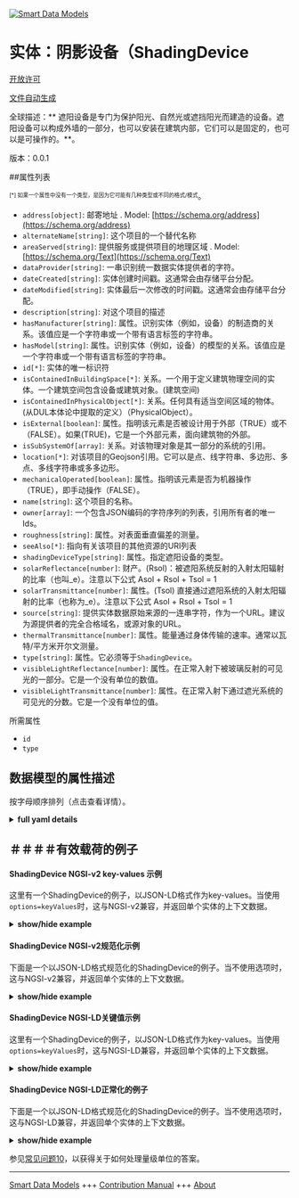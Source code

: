 <!-- 10-Header -->  
[![Smart Data Models](https://smartdatamodels.org/wp-content/uploads/2022/01/SmartDataModels_logo.png "Logo")](https://smartdatamodels.org)  
实体：阴影设备（ShadingDevice  
=====================<!-- /10-Header -->  
<!-- 15-License -->  
[开放许可](https://github.com/smart-data-models//dataModel.S4BLDG/blob/master/ShadingDevice/LICENSE.md)  
[文件自动生成](https://docs.google.com/presentation/d/e/2PACX-1vTs-Ng5dIAwkg91oTTUdt8ua7woBXhPnwavZ0FxgR8BsAI_Ek3C5q97Nd94HS8KhP-r_quD4H0fgyt3/pub?start=false&loop=false&delayms=3000#slide=id.gb715ace035_0_60)  
<!-- /15-License -->  
<!-- 20-Description -->  
全球描述：** 遮阳设备是专门为保护阳光、自然光或遮挡阳光而建造的设备。遮阳设备可以构成外墙的一部分，也可以安装在建筑内部，它们可以是固定的，也可以是可操作的。**。  
版本：0.0.1  
<!-- /20-Description -->  
<!-- 30-PropertiesList -->  

##属性列表  

<sup><sub>[*] 如果一个属性中没有一个类型，是因为它可能有几种类型或不同的格式/模式</sub></sup>。  
- `address[object]`: 邮寄地址  . Model: [https://schema.org/address](https://schema.org/address)- `alternateName[string]`: 这个项目的一个替代名称  - `areaServed[string]`: 提供服务或提供项目的地理区域  . Model: [https://schema.org/Text](https://schema.org/Text)- `dataProvider[string]`: 一串识别统一数据实体提供者的字符。  - `dateCreated[string]`: 实体创建时间戳。这通常会由存储平台分配。  - `dateModified[string]`: 实体最后一次修改的时间戳。这通常会由存储平台分配。  - `description[string]`: 对这个项目的描述  - `hasManufacturer[string]`: 属性。识别实体（例如，设备）的制造商的关系。该值应是一个字符串或一个带有语言标签的字符串。  - `hasModel[string]`: 属性。识别实体（例如，设备）的模型的关系。该值应是一个字符串或一个带有语言标签的字符串。  - `id[*]`: 实体的唯一标识符  - `isContainedInBuildingSpace[*]`: 关系。一个用于定义建筑物理空间的实体。一个建筑空间包含设备或建筑对象。(建筑空间)  - `isContainedInPhysicalObject[*]`: 关系。任何具有适当空间区域的物体。  (从DUL本体论中提取的定义）（PhysicalObject）。  - `isExternal[boolean]`: 属性。指明该元素是否被设计用于外部（TRUE）或不（FALSE）。如果(TRUE)，它是一个外部元素，面向建筑物的外部。  - `isSubSystemOf[array]`: 关系。对该物理对象是其一部分的系统的引用。  - `location[*]`: 对该项目的Geojson引用。它可以是点、线字符串、多边形、多点、多线字符串或多多边形。  - `mechanicalOperated[boolean]`: 属性。指明该元素是否为机器操作（TRUE），即手动操作（FALSE）。  - `name[string]`: 这个项目的名称。  - `owner[array]`: 一个包含JSON编码的字符序列的列表，引用所有者的唯一Ids。  - `roughness[string]`: 属性。对表面垂直偏差的测量。  - `seeAlso[*]`: 指向有关该项目的其他资源的URI列表  - `shadingDeviceType[string]`: 属性。指定遮阳设备的类型。  - `solarReflectance[number]`: 财产。(Rsol)：被遮阳系统反射的入射太阳辐射的比率（也叫_e）。注意以下公式 Asol + Rsol + Tsol = 1  - `solarTransmittance[number]`: 属性。(Tsol) 直接通过遮阳系统的入射太阳辐射的比率（也称为_e）。注意以下公式 Asol + Rsol + Tsol = 1  - `source[string]`: 提供实体数据原始来源的一连串字符，作为一个URL。建议为源提供者的完全合格域名，或源对象的URL。  - `thermalTransmittance[number]`: 属性。能量通过身体传输的速率。通常以瓦特/平方米开尔文测量。  - `type[string]`: 属性。它必须等于`ShadingDevice`。  - `visibleLightReflectance[number]`: 属性。在正常入射下被玻璃反射的可见光的一部分。它是一个没有单位的数值。  - `visibleLightTransmittance[number]`: 属性。在正常入射下通过遮光系统的可见光的分数。它是一个没有单位的值。  <!-- /30-PropertiesList -->  
<!-- 35-RequiredProperties -->  
所需属性  
- `id`  - `type`  <!-- /35-RequiredProperties -->  
<!-- 40-RequiredProperties -->  
<!-- /40-RequiredProperties -->  
<!-- 50-DataModelHeader -->  
## 数据模型的属性描述  
按字母顺序排列（点击查看详情）。  
<!-- /50-DataModelHeader -->  
<!-- 60-ModelYaml -->  
<details><summary><strong>full yaml details</strong></summary>    
```yaml  
ShadingDevice:    
  description: 'Shading devices are purpose built devices to protect from the sunlight, from natural light, or screening them from view. Shading devices can form part of the facade or can be mounted inside the building, they can be fixed or operable.'    
  properties:    
    address:    
      description: The mailing address    
      properties:    
        addressCountry:    
          description: 'Property. The country. For example, Spain. Model:''https://schema.org/addressCountry'''    
          type: string    
        addressLocality:    
          description: 'Property. The locality in which the street address is, and which is in the region. Model:''https://schema.org/addressLocality'''    
          type: string    
        addressRegion:    
          description: 'Property. The region in which the locality is, and which is in the country. Model:''https://schema.org/addressRegion'''    
          type: string    
        district:    
          description: 'A district is a type of administrative division that, in some countries, is managed by the local government.'    
          type: string    
        postOfficeBoxNumber:    
          description: 'Property. The post office box number for PO box addresses. For example, 03578. Model:''https://schema.org/postOfficeBoxNumber'''    
          type: string    
        postalCode:    
          description: 'Property. The postal code. For example, 24004. Model:''https://schema.org/https://schema.org/postalCode'''    
          type: string    
        streetAddress:    
          description: 'Property. The street address. Model:''https://schema.org/streetAddress'''    
          type: string    
        streetNr:    
          description: Number identifying a specific property on a public street.    
          type: string    
      type: object    
      x-ngsi:    
        model: https://schema.org/address    
        type: Property    
    alternateName:    
      description: An alternative name for this item    
      type: string    
      x-ngsi:    
        type: Property    
    areaServed:    
      description: The geographic area where a service or offered item is provided    
      type: string    
      x-ngsi:    
        model: https://schema.org/Text    
        type: Property    
    dataProvider:    
      description: A sequence of characters identifying the provider of the harmonised data entity.    
      type: string    
      x-ngsi:    
        type: Property    
    dateCreated:    
      description: Entity creation timestamp. This will usually be allocated by the storage platform.    
      format: date-time    
      type: string    
      x-ngsi:    
        type: Property    
    dateModified:    
      description: Timestamp of the last modification of the entity. This will usually be allocated by the storage platform.    
      format: date-time    
      type: string    
      x-ngsi:    
        type: Property    
    description:    
      description: A description of this item    
      type: string    
      x-ngsi:    
        type: Property    
    hasManufacturer:    
      description: 'Property. A relationship identifying the manufacturer of an entity (e.g., device). The value is expected to be a string or a string with language tag.'    
      type: string    
      x-ngsi:    
        type: Property    
    hasModel:    
      description: 'Property. A relationship identifying the model of an entity (e.g., device). The value is expected to be a string or a string with language tag.'    
      type: string    
      x-ngsi:    
        type: Property    
    id:    
      anyOf: &shadingdevice_-_properties_-_iscontainedinbuildingspace_-_anyof    
        - description: Property. Identifier format of any NGSI entity    
          maxLength: 256    
          minLength: 1    
          pattern: ^[\w\-\.\{\}\$\+\*\[\]`|~^@!,:\\]+$    
          type: string    
        - description: Property. Identifier format of any NGSI entity    
          format: uri    
          type: string    
      description: Unique identifier of the entity    
      x-ngsi:    
        type: Property    
    isContainedInBuildingSpace:    
      anyOf: *shadingdevice_-_properties_-_iscontainedinbuildingspace_-_anyof    
      description: Relationship. An entity used to define the physical spaces of the building. A building space contains devices or building objects. (BuildingSpace)    
      x-ngsi:    
        type: Property    
    isContainedInPhysicalObject:    
      anyOf: *shadingdevice_-_properties_-_iscontainedinbuildingspace_-_anyof    
      description: Relationship. Any Object that has a proper space region.  (Definition extracted from DUL ontology) (PhysicalObject)    
      x-ngsi:    
        type: Property    
    isExternal:    
      description: Property. Indication whether the element is designed for use in the exterior (TRUE) or not (FALSE). If (TRUE) it is an external element and faces the outside of the building.    
      type: boolean    
      x-ngsi:    
        type: Property    
    isSubSystemOf:    
      description: Relationship. A reference to a system(s) that this Physical Object is part of.    
      items:    
        anyOf: *shadingdevice_-_properties_-_iscontainedinbuildingspace_-_anyof    
        description: Property. Unique identifier of the entity    
      type: array    
      x-ngsi:    
        type: Relationship    
    location:    
      description: 'Geojson reference to the item. It can be Point, LineString, Polygon, MultiPoint, MultiLineString or MultiPolygon'    
      oneOf:    
        - description: GeoProperty. Geojson reference to the item. Point    
          properties:    
            bbox:    
              items:    
                type: number    
              minItems: 4    
              type: array    
            coordinates:    
              items:    
                type: number    
              minItems: 2    
              type: array    
            type:    
              enum:    
                - Point    
              type: string    
          required:    
            - type    
            - coordinates    
          title: GeoJSON Point    
          type: object    
        - description: GeoProperty. Geojson reference to the item. LineString    
          properties:    
            bbox:    
              items:    
                type: number    
              minItems: 4    
              type: array    
            coordinates:    
              items:    
                items:    
                  type: number    
                minItems: 2    
                type: array    
              minItems: 2    
              type: array    
            type:    
              enum:    
                - LineString    
              type: string    
          required:    
            - type    
            - coordinates    
          title: GeoJSON LineString    
          type: object    
        - description: GeoProperty. Geojson reference to the item. Polygon    
          properties:    
            bbox:    
              items:    
                type: number    
              minItems: 4    
              type: array    
            coordinates:    
              items:    
                items:    
                  items:    
                    type: number    
                  minItems: 2    
                  type: array    
                minItems: 4    
                type: array    
              type: array    
            type:    
              enum:    
                - Polygon    
              type: string    
          required:    
            - type    
            - coordinates    
          title: GeoJSON Polygon    
          type: object    
        - description: GeoProperty. Geojson reference to the item. MultiPoint    
          properties:    
            bbox:    
              items:    
                type: number    
              minItems: 4    
              type: array    
            coordinates:    
              items:    
                items:    
                  type: number    
                minItems: 2    
                type: array    
              type: array    
            type:    
              enum:    
                - MultiPoint    
              type: string    
          required:    
            - type    
            - coordinates    
          title: GeoJSON MultiPoint    
          type: object    
        - description: GeoProperty. Geojson reference to the item. MultiLineString    
          properties:    
            bbox:    
              items:    
                type: number    
              minItems: 4    
              type: array    
            coordinates:    
              items:    
                items:    
                  items:    
                    type: number    
                  minItems: 2    
                  type: array    
                minItems: 2    
                type: array    
              type: array    
            type:    
              enum:    
                - MultiLineString    
              type: string    
          required:    
            - type    
            - coordinates    
          title: GeoJSON MultiLineString    
          type: object    
        - description: GeoProperty. Geojson reference to the item. MultiLineString    
          properties:    
            bbox:    
              items:    
                type: number    
              minItems: 4    
              type: array    
            coordinates:    
              items:    
                items:    
                  items:    
                    items:    
                      type: number    
                    minItems: 2    
                    type: array    
                  minItems: 4    
                  type: array    
                type: array    
              type: array    
            type:    
              enum:    
                - MultiPolygon    
              type: string    
          required:    
            - type    
            - coordinates    
          title: GeoJSON MultiPolygon    
          type: object    
      x-ngsi:    
        type: GeoProperty    
    mechanicalOperated:    
      description: 'Property. Indication whether the element is operated machanically (TRUE) or not, i.e. manually (FALSE).'    
      type: boolean    
      x-ngsi:    
        type: Property    
    name:    
      description: The name of this item.    
      type: string    
      x-ngsi:    
        type: Property    
    owner:    
      description: A List containing a JSON encoded sequence of characters referencing the unique Ids of the owner(s)    
      items:    
        anyOf: *shadingdevice_-_properties_-_iscontainedinbuildingspace_-_anyof    
        description: Property. Unique identifier of the entity    
      type: array    
      x-ngsi:    
        type: Property    
    roughness:    
      description: Property. A measure of the vertical deviations of the surface.    
      type: string    
      x-ngsi:    
        type: Property    
    seeAlso:    
      description: list of uri pointing to additional resources about the item    
      oneOf:    
        - items:    
            format: uri    
            type: string    
          minItems: 1    
          type: array    
        - format: uri    
          type: string    
      x-ngsi:    
        type: Property    
    shadingDeviceType:    
      description: Property. Specifies the type of shading device.    
      type: string    
      x-ngsi:    
        type: Property    
    solarReflectance:    
      description: 'Property. (Rsol): The ratio of incident solar radiation that is reflected by a shading system (also named _e). Note the following equation Asol + Rsol + Tsol = 1'    
      type: number    
      x-ngsi:    
        type: Property    
    solarTransmittance:    
      description: Property. (Tsol) The ratio of incident solar radiation that directly passes through a shading system (also named _e). Note the following equation Asol + Rsol + Tsol = 1    
      type: number    
      x-ngsi:    
        type: Property    
    source:    
      description: 'A sequence of characters giving the original source of the entity data as a URL. Recommended to be the fully qualified domain name of the source provider, or the URL to the source object.'    
      type: string    
      x-ngsi:    
        type: Property    
    thermalTransmittance:    
      description: Property. Rate at which energy is transmitted through a body. Usually measured in Watts/m2 Kelvin.    
      type: number    
      x-ngsi:    
        type: Property    
    type:    
      description: Property. It must be equal to `ShadingDevice`.    
      enum:    
        - ShadingDevice    
      type: string    
      x-ngsi:    
        type: Property    
    visibleLightReflectance:    
      description: Property. Fraction of the visible light that is reflected by the glazing at normal incidence. It is a value without unit.    
      type: number    
      x-ngsi:    
        type: Property    
    visibleLightTransmittance:    
      description: Property. Fraction of the visible light that passes the shading system at normal incidence. It is a value without unit.    
      type: number    
      x-ngsi:    
        type: Property    
  required:    
    - id    
    - type    
  type: object    
  x-derived-from: "https://saref.etsi.org/saref4bldg/v1.1.2/#s4bldg:ShadingDevice"    
  x-disclaimer: 'Redistribution and use in source and binary forms, with or without modification, are permitted  provided that the license conditions are met. Copyleft (c) 2022 Contributors to Smart Data Models Program'    
  x-license-url: https://github.com/smart-data-models/dataModel.S4BLDG/blob/master/ShadingDevice/LICENSE.md    
  x-model-schema: https://smart-data-models.github.com/dataModel.SAREF4BLDG/ShadingDevice/schema.json    
  x-model-tags: SAREF ShadingDevice    
  x-version: 0.0.1    
```  
</details>    
<!-- /60-ModelYaml -->  
<!-- 70-MiddleNotes -->  
<!-- /70-MiddleNotes -->  
<!-- 80-Examples -->  
## ＃＃＃＃有效载荷的例子  
#### ShadingDevice NGSI-v2 key-values 示例  
这里有一个ShadingDevice的例子，以JSON-LD格式作为key-values。当使用`options=keyValues`时，这与NGSI-v2兼容，并返回单个实体的上下文数据。  
<details><summary><strong>show/hide example</strong></summary>    
```json  
{  
    "id": "urn:ngsi-ld:ShadingDevice:03281d48-cb47-4061-9208-b2a380b3d7cd",  
    "type": "ShadingDevice",  
    "isExternal": false,  
    "mechanicalOperated": true,  
    "roughness": "Executive",  
    "shadingDeviceType": "client-driven",  
    "solarReflectance": 0.7901767410172098,  
    "solarTransmittance": 0.5537106205704284,  
    "thermalTransmittance": 0.9786915841160174,  
    "visibleLightReflectance": 0.7194478774053882,  
    "visibleLightTransmittance": 0.8973320246848571,  
    "isContainedInBuildingSpace": "urn:ngsi-ld:BuildingSpace:3f4442cb-0f79-4dad-81ba-69879612f561",  
    "isContainedInPhysicalObject": "urn:ngsi-ld:PhysicalObject:de04c9b6-2d78-491f-987a-085ea71f747b",  
    "isSubSystemOf": [  
        "urn:ngsi-ld:System:fd063381-99e7-4b7d-8936-cd66932ba1e7",  
        "urn:ngsi-ld:System:5bfac8cc-a08e-4bc8-a9e8-474e8db84d73",  
        "urn:ngsi-ld:System:a4eef133-5e5d-4051-8b37-bf89e468f019"  
    ],  
    "hasManufacturer": "ShadingDevice Company Inc.",  
    "hasModel": "ShadingDevice 0.1.2",  
    "dateCreated": "2023-01-26T07:18:28Z",  
    "dateModified": "2023-01-26T08:58:08Z",  
    "source": "Import",  
    "name": "ShadingDevice",  
    "alternateName": "ShadingDevice type 2",  
    "description": "ShadingDevice of limited ShadingDevice types",  
    "dataProvider": "IFC file"  
}  
```  
</details>  
#### ShadingDevice NGSI-v2规范化示例  
下面是一个以JSON-LD格式规范化的ShadingDevice的例子。当不使用选项时，这与NGSI-v2兼容，并返回单个实体的上下文数据。  
<details><summary><strong>show/hide example</strong></summary>    
```json  
{  
  "id": "urn:ngsi-ld:ShadingDevice:b3c3bd8f-6f5a-400a-b43c-99c32bf7d036",  
  "type": "ShadingDevice",  
  "isExternal": {  
    "type": "Boolean",  
    "value": true  
  },  
  "mechanicalOperated": {  
    "type": "Boolean",  
    "value": false  
  },  
  "roughness": {  
    "type": "Text",  
    "value": "Home Loan Account"  
  },  
  "shadingDeviceType": {  
    "type": "Text",  
    "value": "program"  
  },  
  "solarReflectance": {  
    "type": "Measurement",  
    "value": 0.23462582512353236  
  },  
  "solarTransmittance": {  
    "type": "Measurement",  
    "value": 0.569468324137257  
  },  
  "thermalTransmittance": {  
    "type": "Measurement",  
    "value": 0.315308180363743  
  },  
  "visibleLightReflectance": {  
    "type": "Measurement",  
    "value": 0.6167477347282538  
  },  
  "visibleLightTransmittance": {  
    "type": "Measurement",  
    "value": 0.27849116636487137  
  },  
  "isContainedInBuildingSpace": {  
    "type": "Relationship",  
    "value": "urn:ngsi-ld:BuildingSpace:6d6d4b35-2d0f-4590-bd7d-1e5cdc1d71fe"  
  },  
  "isContainedInPhysicalObject": {  
    "type": "Relationship",  
    "value": "urn:ngsi-ld:PhysicalObject:ff501e6f-1fbf-4dd4-9537-b3b6668f156b"  
  },  
  "isSubSystemOf": {  
    "type": "array",  
    "value": [  
      {  
        "type": "Relationship",  
        "value": "urn:ngsi-ld:System:6d7f1004-c306-4d6b-8b95-d661e62087df"  
      },  
      {  
        "type": "Relationship",  
        "value": "urn:ngsi-ld:System:9eedb406-9b0a-466e-99bf-d8b4721af694"  
      },  
      {  
        "type": "Relationship",  
        "value": "urn:ngsi-ld:System:c485e374-da84-4bff-8a79-7d35bdcd0dab"  
      }  
    ]  
  },  
  "hasManufacturer": {  
    "type": "Text",  
    "value": "ShadingDevice Company Inc."  
  },  
  "hasModel": {  
    "type": "Text",  
    "value": "ShadingDevice 0.1.2"  
  },  
  "dateCreated": {  
    "type": "DateTime",  
    "value": "2023-01-25T15:18:47.9518072+01:00"  
  },  
  "dateModified": {  
    "type": "DateTime",  
    "value": "2023-01-26T11:03:03.3618393+01:00"  
  },  
  "source": {  
    "type": "Text",  
    "value": "Import"  
  },  
  "name": {  
    "type": "Text",  
    "value": "ShadingDevice"  
  },  
  "alternateName": {  
    "type": "Text",  
    "value": "ShadingDevice type 2"  
  },  
  "description": {  
    "type": "Text",  
    "value": "ShadingDevice of limited ShadingDevice types"  
  },  
  "dataProvider": {  
    "type": "Text",  
    "value": "IFC file"  
  }  
}  
```  
</details>  
#### ShadingDevice NGSI-LD关键值示例  
这里有一个ShadingDevice的例子，以JSON-LD格式作为key-values。当使用`options=keyValues`时，这与NGSI-LD兼容，并返回单个实体的上下文数据。  
<details><summary><strong>show/hide example</strong></summary>    
```json  
{  
  "id": "urn:ngsi-ld:ShadingDevice:03281d48-cb47-4061-9208-b2a380b3d7cd",  
  "type": "ShadingDevice",  
  "isExternal": false,  
  "mechanicalOperated": true,  
  "roughness": "Executive",  
  "shadingDeviceType": "client-driven",  
  "solarReflectance": 0.7901767410172098,  
  "solarTransmittance": 0.5537106205704284,  
  "thermalTransmittance": 0.9786915841160174,  
  "visibleLightReflectance": 0.7194478774053882,  
  "visibleLightTransmittance": 0.8973320246848571,  
  "isContainedInBuildingSpace": "urn:ngsi-ld:BuildingSpace:3f4442cb-0f79-4dad-81ba-69879612f561",  
  "isContainedInPhysicalObject": "urn:ngsi-ld:PhysicalObject:de04c9b6-2d78-491f-987a-085ea71f747b",  
  "isSubSystemOf": [  
    "urn:ngsi-ld:System:fd063381-99e7-4b7d-8936-cd66932ba1e7",  
    "urn:ngsi-ld:System:5bfac8cc-a08e-4bc8-a9e8-474e8db84d73",  
    "urn:ngsi-ld:System:a4eef133-5e5d-4051-8b37-bf89e468f019"  
  ],  
  "hasManufacturer": "ShadingDevice Company Inc.",  
  "hasModel": "ShadingDevice 0.1.2",  
  "dateCreated": "2023-01-26T07:18:28Z",  
  "dateModified": "2023-01-26T08:58:08Z",  
  "source": "Import",  
  "name": "ShadingDevice",  
  "alternateName": "ShadingDevice type 2",  
  "description": "ShadingDevice of limited ShadingDevice types",  
  "dataProvider": "IFC file",  
  "@context": [  
    "https://raw.githubusercontent.com/smart-data-models/dataModel.S4BLDG/master/context.jsonld",  
    "https://uri.etsi.org/ngsi-ld/v1/ngsi-ld-core-context.jsonld"  
  ]  
}  
```  
</details>  
#### ShadingDevice NGSI-LD正常化的例子  
下面是一个以JSON-LD格式规范化的ShadingDevice的例子。当不使用选项时，这与NGSI-LD兼容，并返回单个实体的上下文数据。  
<details><summary><strong>show/hide example</strong></summary>    
```json  
{  
  "id": "urn:ngsi-ld:ShadingDevice:98dd5d05-db70-4ebb-a39c-e286063cb137",  
  "type": "ShadingDevice",  
  "isExternal": {  
    "type": "Property",  
    "value": true  
  },  
  "mechanicalOperated": {  
    "type": "Property",  
    "value": true  
  },  
  "roughness": {  
    "type": "Property",  
    "value": "Practical Rubber Cheese"  
  },  
  "shadingDeviceType": {  
    "type": "Property",  
    "value": "parsing"  
  },  
  "solarReflectance": {  
    "type": "Property",  
    "unitCode": "NA",  
    "observedAt": "2023-01-26T03:37:18Z",  
    "value": 0.378910710384914  
  },  
  "solarTransmittance": {  
    "type": "Property",  
    "unitCode": "NA",  
    "observedAt": "2023-01-26T09:24:57Z",  
    "value": 0.9404860966072789  
  },  
  "thermalTransmittance": {  
    "type": "Property",  
    "unitCode": "Kelvin",  
    "observedAt": "2023-01-26T12:37:04Z",  
    "value": 0.471443015298326  
  },  
  "visibleLightReflectance": {  
    "type": "Property",  
    "unitCode": "NA",  
    "observedAt": "2023-01-26T06:09:46Z",  
    "value": 0.7789148596577641  
  },  
  "visibleLightTransmittance": {  
    "type": "Property",  
    "unitCode": "NA",  
    "observedAt": "2023-01-26T05:43:18Z",  
    "value": 0.9110422065316075  
  },  
  "isContainedInBuildingSpace": {  
    "type": "Relationship",  
    "object": "urn:ngsi-ld:BuildingSpace:0bfda01f-c7bd-4db3-9a81-cfeb051cf629"  
  },  
  "isContainedInPhysicalObject": {  
    "type": "Relationship",  
    "object": "urn:ngsi-ld:PhysicalObject:53171831-ae73-45fa-8f15-b1c034e5b2af"  
  },  
  "isSubSystemOf": [  
    {  
      "type": "Relationship",  
      "object": "urn:ngsi-ld:System:b9d614e5-32c2-47cd-b5ba-23b2c8ed67ea"  
    },  
    {  
      "type": "Relationship",  
      "object": "urn:ngsi-ld:System:6048cde5-df44-4963-b770-29ace8711405"  
    },  
    {  
      "type": "Relationship",  
      "object": "urn:ngsi-ld:System:e2c351bf-c825-4bc9-a7ca-dc96552b8e38"  
    }  
  ],  
  "hasManufacturer": {  
    "type": "Property",  
    "value": "ShadingDevice Company Inc."  
  },  
  "hasModel": {  
    "type": "Property",  
    "value": "ShadingDevice 0.1.2"  
  },  
  "dateCreated": {  
    "type": "Property",  
    "value": "2023-01-25T15:37:39Z"  
  },  
  "dateModified": {  
    "type": "Property",  
    "value": "2023-01-25T17:44:25Z"  
  },  
  "source": {  
    "type": "Property",  
    "value": "Import"  
  },  
  "name": {  
    "type": "Property",  
    "value": "ShadingDevice"  
  },  
  "alternateName": {  
    "type": "Property",  
    "value": "ShadingDevice type 2"  
  },  
  "description": {  
    "type": "Property",  
    "value": "ShadingDevice of limited ShadingDevice types"  
  },  
  "dataProvider": {  
    "type": "Property",  
    "value": "IFC file"  
  },  
  "@context": [  
    "https://raw.githubusercontent.com/smart-data-models/dataModel.S4BLDG/master/context.jsonld",  
    "https://uri.etsi.org/ngsi-ld/v1/ngsi-ld-core-context.jsonld"  
  ]  
}  
```  
</details><!-- /80-Examples -->  
<!-- 90-FooterNotes -->  
<!-- /90-FooterNotes -->  
<!-- 95-Units -->  
参见[常见问题10](https://smartdatamodels.org/index.php/faqs/)，以获得关于如何处理量级单位的答案。  
<!-- /95-Units -->  
<!-- 97-LastFooter -->  
---  
[Smart Data Models](https://smartdatamodels.org) +++ [Contribution Manual](https://bit.ly/contribution_manual) +++ [About](https://bit.ly/Introduction_SDM)<!-- /97-LastFooter -->  

